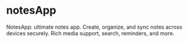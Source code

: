 # notesApp
NotesApp: ultimate notes app. Create, organize, and sync notes across devices securely. Rich media support, search, reminders, and more.

